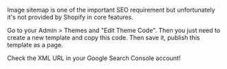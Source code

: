 Image sitemap is one of the important SEO requirement but unfortunately it's not provided by Shopify in core features. 

Go to your Admin > Themes and "Edit Theme Code". Then you just need to create a new template and copy this code. Then save it, publish this template as a page. 

Check the XML URL in your Google Search Console account!
